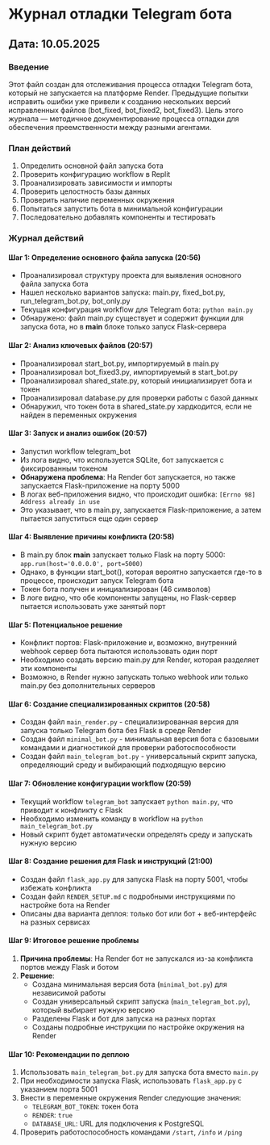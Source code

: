 # Журнал отладки Telegram бота

## Дата: 10.05.2025

### Введение
Этот файл создан для отслеживания процесса отладки Telegram бота, который не запускается на платформе Render. Предыдущие попытки исправить ошибки уже привели к созданию нескольких версий исправленных файлов (bot_fixed, bot_fixed2, bot_fixed3). Цель этого журнала — методичное документирование процесса отладки для обеспечения преемственности между разными агентами.

### План действий
1. Определить основной файл запуска бота
2. Проверить конфигурацию workflow в Replit
3. Проанализировать зависимости и импорты
4. Проверить целостность базы данных
5. Проверить наличие переменных окружения
6. Попытаться запустить бота в минимальной конфигурации
7. Последовательно добавлять компоненты и тестировать

### Журнал действий

#### Шаг 1: Определение основного файла запуска (20:56)
- Проанализировал структуру проекта для выявления основного файла запуска бота
- Нашел несколько вариантов запуска: main.py, fixed_bot.py, run_telegram_bot.py, bot_only.py
- Текущая конфигурация workflow для Telegram бота: `python main.py`
- Обнаружено: файл main.py существует и содержит функции для запуска бота, но в __main__ блоке только запуск Flask-сервера

#### Шаг 2: Анализ ключевых файлов (20:57)
- Проанализировал start_bot.py, импортируемый в main.py
- Проанализировал bot_fixed3.py, импортируемый в start_bot.py
- Проанализировал shared_state.py, который инициализирует бота и токен
- Проанализировал database.py для проверки работы с базой данных
- Обнаружил, что токен бота в shared_state.py хардкодится, если не найден в переменных окружения

#### Шаг 3: Запуск и анализ ошибок (20:57)
- Запустил workflow telegram_bot
- Из лога видно, что используется SQLite, бот запускается с фиксированным токеном
- **Обнаружена проблема**: На Render бот запускается, но также запускается Flask-приложение на порту 5000
- В логах веб-приложения видно, что происходит ошибка: `[Errno 98] Address already in use`
- Это указывает, что в main.py, запускается Flask-приложение, а затем пытается запуститься еще один сервер

#### Шаг 4: Выявление причины конфликта (20:58)
- В main.py блок __main__ запускает только Flask на порту 5000: `app.run(host='0.0.0.0', port=5000)`
- Однако, в функции start_bot(), которая вероятно запускается где-то в процессе, происходит запуск Telegram бота
- Токен бота получен и инициализирован (46 символов)
- В логе видно, что обе компоненты запущены, но Flask-сервер пытается использовать уже занятый порт

#### Шаг 5: Потенциальное решение
- Конфликт портов: Flask-приложение и, возможно, внутренний webhook сервер бота пытаются использовать один порт
- Необходимо создать версию main.py для Render, которая разделяет эти компоненты
- Возможно, в Render нужно запускать только webhook или только main.py без дополнительных серверов

#### Шаг 6: Создание специализированных скриптов (20:58)
- Создан файл `main_render.py` - специализированная версия для запуска только Telegram бота без Flask в среде Render
- Создан файл `minimal_bot.py` - минимальная версия бота с базовыми командами и диагностикой для проверки работоспособности
- Создан файл `main_telegram_bot.py` - универсальный скрипт запуска, определяющий среду и выбирающий подходящую версию

#### Шаг 7: Обновление конфигурации workflow (20:59)
- Текущий workflow `telegram_bot` запускает `python main.py`, что приводит к конфликту с Flask
- Необходимо изменить команду в workflow на `python main_telegram_bot.py`
- Новый скрипт будет автоматически определять среду и запускать нужную версию

#### Шаг 8: Создание решения для Flask и инструкций (21:00)
- Создан файл `flask_app.py` для запуска Flask на порту 5001, чтобы избежать конфликта
- Создан файл `RENDER_SETUP.md` с подробными инструкциями по настройке бота на Render
- Описаны два варианта деплоя: только бот или бот + веб-интерфейс на разных сервисах

#### Шаг 9: Итоговое решение проблемы
1. **Причина проблемы**: На Render бот не запускался из-за конфликта портов между Flask и ботом
2. **Решение**:
   - Создана минимальная версия бота (`minimal_bot.py`) для независимой работы
   - Создан универсальный скрипт запуска (`main_telegram_bot.py`), который выбирает нужную версию
   - Разделены Flask и бот для запуска на разных портах
   - Созданы подробные инструкции по настройке окружения на Render

#### Шаг 10: Рекомендации по деплою
1. Использовать `main_telegram_bot.py` для запуска бота вместо `main.py`
2. При необходимости запуска Flask, использовать `flask_app.py` с указанием порта 5001
3. Внести в переменные окружения Render следующие значения:
   - `TELEGRAM_BOT_TOKEN`: токен бота
   - `RENDER`: `true`
   - `DATABASE_URL`: URL для подключения к PostgreSQL
4. Проверить работоспособность командами `/start`, `/info` и `/ping`

